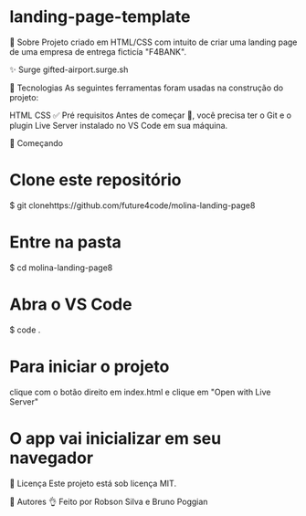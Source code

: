 # landing-page-template

🎯 Sobre
Projeto criado em HTML/CSS com intuito de criar uma landing page de uma empresa de entrega ficticía "F4BANK".

✨ Surge
gifted-airport.surge.sh

🚀 Tecnologias
As seguintes ferramentas foram usadas na construção do projeto:

HTML
CSS
✅ Pré requisitos
Antes de começar 🏁, você precisa ter o Git e o plugin Live Server instalado no VS Code em sua máquina.

🏁 Começando
# Clone este repositório
$ git clonehttps://github.com/future4code/molina-landing-page8

# Entre na pasta
$ cd molina-landing-page8

# Abra o VS Code
$ code .

# Para iniciar o projeto
clique com o botão direito em index.html e clique em "Open with Live Server"

# O app vai inicializar em seu navegador
📝 Licença
Este projeto está sob licença MIT.

💬 Autores
👌 Feito por Robson Silva e Bruno Poggian

 